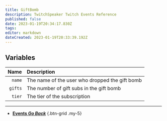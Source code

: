 ```yaml
---
title: GiftBomb
description: TwitchSpeaker Twitch Events Reference
published: false
date: 2023-01-19T20:34:17.830Z
tags: 
editor: markdown
dateCreated: 2023-01-19T20:33:39.192Z
---
```


## Variables
Name | Description
----:|:------------
`name` | The name of the user who dropped the gift bomb
`gifts` | The number of gift subs in the gift bomb
`tier` | The tier of the subscription

---

- [<i class="mdi mdi-chevron-left"></i>**Events *Go Back***](/TwitchSpeaker/Events)
{.btn-grid .my-5}